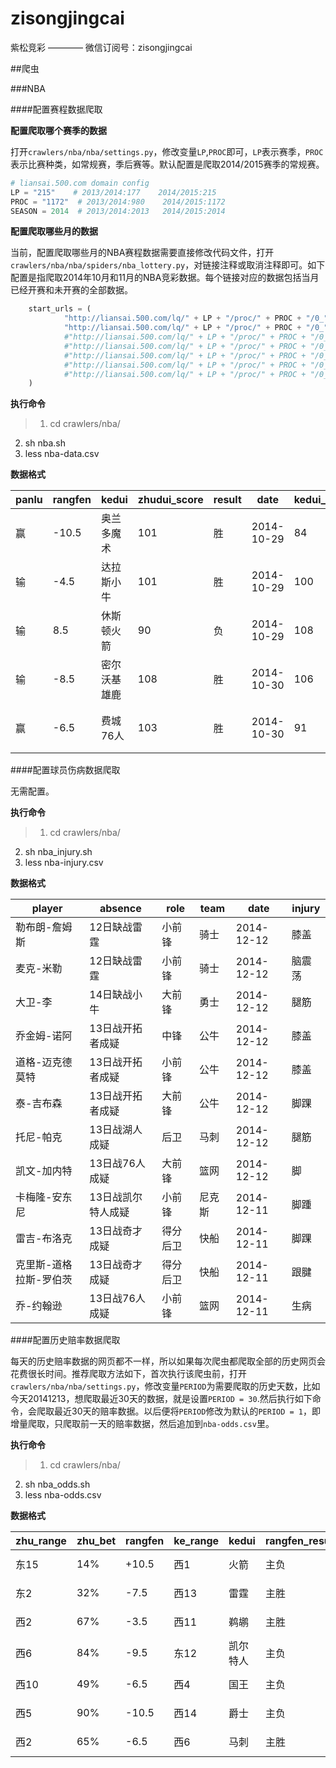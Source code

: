 zisongjingcai
=============

紫松竞彩 ———— 微信订阅号：zisongjingcai

##爬虫

###NBA

####配置赛程数据爬取

**配置爬取哪个赛季的数据**

打开`crawlers/nba/nba/settings.py`，修改变量`LP`,`PROC`即可，`LP`表示赛季，`PROC`表示比赛种类，如常规赛，季后赛等。默认配置是爬取2014/2015赛季的常规赛。
```python
# liansai.500.com domain config
LP = "215"    # 2013/2014:177    2014/2015:215
PROC = "1172"  # 2013/2014:980    2014/2015:1172
SEASON = 2014  # 2013/2014:2013   2014/2015:2014
```

**配置爬取哪些月的数据**

当前，配置爬取哪些月的NBA赛程数据需要直接修改代码文件，打开`crawlers/nba/nba/spiders/nba_lottery.py`，对链接注释或取消注释即可。如下配置是指爬取2014年10月和11月的NBA竞彩数据。每个链接对应的数据包括当月已经开赛和未开赛的全部数据。
```python
    start_urls = ( 
            "http://liansai.500.com/lq/" + LP + "/proc/" + PROC + "/0_" + str(SEASON) + "_10/",
            "http://liansai.500.com/lq/" + LP + "/proc/" + PROC + "/0_" + str(SEASON) + "_11/",
            #"http://liansai.500.com/lq/" + LP + "/proc/" + PROC + "/0_" + str(SEASON) + "_12/",
            #"http://liansai.500.com/lq/" + LP + "/proc/" + PROC + "/0_" + str(SEASON+1) + "_1/",
            #"http://liansai.500.com/lq/" + LP + "/proc/" + PROC + "/0_" + str(SEASON+1) + "_2/",
            #"http://liansai.500.com/lq/" + LP + "/proc/" + PROC + "/0_" + str(SEASON+1) + "_3/",
            #"http://liansai.500.com/lq/" + LP + "/proc/" + PROC + "/0_" + str(SEASON+1) + "_4/",
    ) 
```

**执行命令**
>1. cd crawlers/nba/
2. sh nba.sh
3. less nba-data.csv

**数据格式**

| panlu | rangfen | kedui | zhudui_score | result | date | kedui_score | zhudui |
| --- | --- | --- | --- | --- | --- | --- | --- |
| 赢 | -10.5 | 奥兰多魔术 | 101 | 胜 | 2014-10-29 | 84 | 新奥尔良鹈鹕 |
| 输 | -4.5 | 达拉斯小牛 | 101 | 胜 | 2014-10-29 | 100 | 圣安东尼奥马刺 |
| 输 | 8.5 | 休斯顿火箭 | 90 | 负 | 2014-10-29 | 108 | 洛杉矶湖人 |
| 输 | -8.5 | 密尔沃基雄鹿 | 108 | 胜 | 2014-10-30 | 106 | 夏洛特黄蜂 |
| 赢 | -6.5 | 费城76人 | 103 | 胜 | 2014-10-30 | 91 | 印第安纳步行者 |


####配置球员伤病数据爬取

无需配置。

**执行命令**
>1. cd crawlers/nba/
2. sh nba_injury.sh
3. less nba-injury.csv

**数据格式**

| player | absence | role | team | date | injury |
| --- | --- | --- | --- | --- | --- |
| 勒布朗-詹姆斯 | 12日缺战雷霆 | 小前锋 | 骑士 | 2014-12-12 | 膝盖 |
| 麦克-米勒 | 12日缺战雷霆 | 小前锋 | 骑士 | 2014-12-12 | 脑震荡 |
| 大卫-李 | 14日缺战小牛 | 大前锋 | 勇士 | 2014-12-12 | 腿筋 |
| 乔金姆-诺阿 | 13日战开拓者成疑 | 中锋 | 公牛 | 2014-12-12 | 膝盖 |
| 道格-迈克德莫特 | 13日战开拓者成疑 | 小前锋 | 公牛 | 2014-12-12 | 膝盖 |
| 泰-吉布森 | 13日战开拓者成疑 | 大前锋 | 公牛 | 2014-12-12 | 脚踝 |
| 托尼-帕克 | 13日战湖人成疑 | 后卫 | 马刺 | 2014-12-12 | 腿筋 |
| 凯文-加内特 | 13日战76人成疑 | 大前锋 | 篮网 | 2014-12-12 | 脚 |
| 卡梅隆-安东尼 | 13日战凯尔特人成疑 | 小前锋 | 尼克斯 | 2014-12-11 | 脚踵 |
| 雷吉-布洛克 | 13日战奇才成疑 | 得分后卫 | 快船 |  2014-12-11 | 脚踝 |
| 克里斯-道格拉斯-罗伯茨 | 13日战奇才成疑 | 得分后卫 | 快船 | 2014-12-11 | 跟腱 |
| 乔-约翰逊 | 13日战76人成疑 | 小前锋 | 篮网 | 2014-12-11 | 生病 |


####配置历史赔率数据爬取

每天的历史赔率数据的网页都不一样，所以如果每次爬虫都爬取全部的历史网页会花费很长时间。推荐爬取方法如下，首次执行该爬虫前，打开`crawlers/nba/nba/settings.py`，修改变量`PERIOD`为需要爬取的历史天数，比如今天20141213，想爬取最近30天的数据，就是设置`PERIOD = 30`.然后执行如下命令，会爬取最近30天的赔率数据。以后便将`PERIOD`修改为默认的`PERIOD = 1`，即增量爬取，只爬取前一天的赔率数据，然后追加到`nba-odds.csv`里。

**执行命令**
>1. cd crawlers/nba/
2. sh nba_odds.sh
3. less nba-odds.csv

**数据格式**

| zhu_range | zhu_bet | rangfen | ke_range | kedui | rangfen_result | ke_bet | zhu_odds | rangfen_odds | result | ke_odds | date | zhudui |
| ---| --- | --- | --- | --- | --- | --- | --- | --- | --- | --- | --- | --- |
| 东15 | 14% | +10.5 | 西1 | 火箭 | 主负 | 85% | 5.10 | 1.72 |  | 1.05 | 2014-11-03 | 76人 |
| 东2 | 32% | -7.5 | 西13 | 雷霆 | 主胜 | 67% | 1.21 | 1.77 |  | 3.10 | 2014-11-03 | 篮网 |
| 西2 | 67% | -3.5 | 西11 | 鹈鹕 | 主胜 | 32% | 1.42 | 1.72 |  | 2.25 | 2014-11-03 | 灰熊 |
| 西6 | 84% | -9.5 | 东12 | 凯尔特人 | 主负 | 15% | 1.06 | 1.71 |  | 4.85 | 2014-11-04 | 小牛 |
| 西10 | 49% | -6.5 | 西4 | 国王 | 主负 | 50% | 1.27 | 1.72 |  | 2.76 | 2014-11-04 | 掘金 |
| 西5 | 90% | -10.5 | 西14 | 爵士 | 主负 | 9% | 1.08 | 1.80 |  | 4.47 | 2014-11-04 | 快船 |
| 西2 | 65% | -6.5 | 西6 | 马刺 | 主胜 | 34% | 1.23 | 1.76 | 主胜 | 2.98 | 2014-11-06 | 火箭 |
